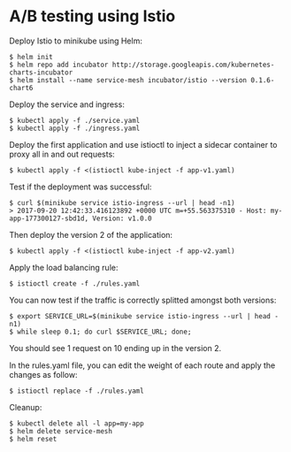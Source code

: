 A/B testing using Istio
=======================

Deploy Istio to minikube using Helm:

```
$ helm init
$ helm repo add incubator http://storage.googleapis.com/kubernetes-charts-incubator
$ helm install --name service-mesh incubator/istio --version 0.1.6-chart6
```

Deploy the service and ingress:

```
$ kubectl apply -f ./service.yaml
$ kubectl apply -f ./ingress.yaml
```

Deploy the first application and use istioctl to inject a sidecar container to proxy all in and out
requests:

```
$ kubectl apply -f <(istioctl kube-inject -f app-v1.yaml)
```

Test if the deployment was successful:

```
$ curl $(minikube service istio-ingress --url | head -n1)
> 2017-09-20 12:42:33.416123892 +0000 UTC m=+55.563375310 - Host: my-app-177300127-sbd1d, Version: v1.0.0
```

Then deploy the version 2 of the application:

```
$ kubectl apply -f <(istioctl kube-inject -f app-v2.yaml)
```

Apply the load balancing rule:

```
$ istioctl create -f ./rules.yaml
```

You can now test if the traffic is correctly splitted amongst both versions:

```
$ export SERVICE_URL=$(minikube service istio-ingress --url | head -n1)
$ while sleep 0.1; do curl $SERVICE_URL; done;
```

You should see 1 request on 10 ending up in the version 2.

In the rules.yaml file, you can edit the weight of each route and apply the changes as follow:

```
$ istioctl replace -f ./rules.yaml
```



Cleanup:

```
$ kubectl delete all -l app=my-app
$ helm delete service-mesh
$ helm reset
```
